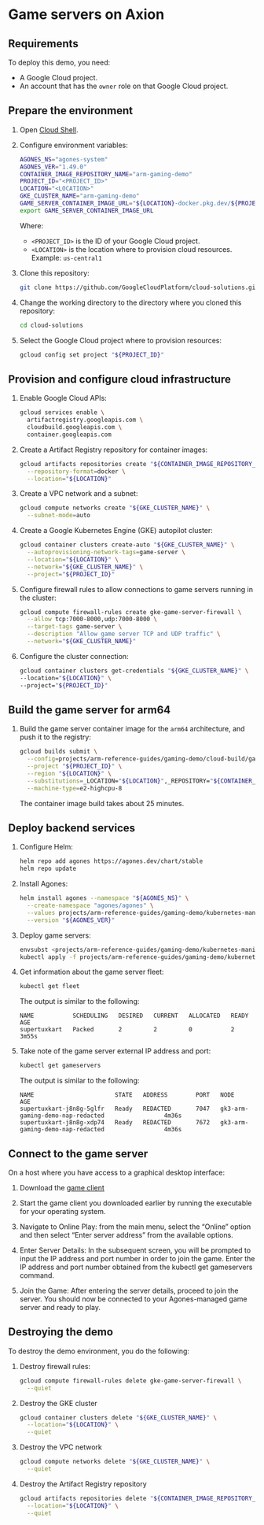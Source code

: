 # Game servers on Axion

## Requirements

To deploy this demo, you need:

- A Google Cloud project.
- An account that has the `owner` role on that Google Cloud project.

## Prepare the environment

1.  Open
    [Cloud Shell](https://cloud.google.com/shell/docs/launching-cloud-shell).

1.  Configure environment variables:

    ```bash
    AGONES_NS="agones-system"
    AGONES_VER="1.49.0"
    CONTAINER_IMAGE_REPOSITORY_NAME="arm-gaming-demo"
    PROJECT_ID="<PROJECT_ID>"
    LOCATION="<LOCATION>"
    GKE_CLUSTER_NAME="arm-gaming-demo"
    GAME_SERVER_CONTAINER_IMAGE_URL="${LOCATION}-docker.pkg.dev/${PROJECT_ID}/${CONTAINER_IMAGE_REPOSITORY_NAME}/supertuxkart-example:0.17"
    export GAME_SERVER_CONTAINER_IMAGE_URL
    ```

    Where:

    - `<PROJECT_ID>` is the ID of your Google Cloud project.
    - `<LOCATION>` is the location where to provision cloud resources. Example:
      `us-central1`

1.  Clone this repository:

    ```bash
    git clone https://github.com/GoogleCloudPlatform/cloud-solutions.git
    ```

1.  Change the working directory to the directory where you cloned this
    repository:

    ```bash
    cd cloud-solutions
    ```

1.  Select the Google Cloud project where to provision resources:

    ```bash
    gcloud config set project "${PROJECT_ID}"
    ```

## Provision and configure cloud infrastructure

1.  Enable Google Cloud APIs:

    ```bash
    gcloud services enable \
      artifactregistry.googleapis.com \
      cloudbuild.googleapis.com \
      container.googleapis.com
    ```

1.  Create a Artifact Registry repository for container images:

    ```bash
    gcloud artifacts repositories create "${CONTAINER_IMAGE_REPOSITORY_NAME}" \
      --repository-format=docker \
      --location="${LOCATION}"
    ```

1.  Create a VPC network and a subnet:

    ```bash
    gcloud compute networks create "${GKE_CLUSTER_NAME}" \
      --subnet-mode=auto
    ```

1.  Create a Google Kubernetes Engine (GKE) autopilot cluster:

    ```bash
    gcloud container clusters create-auto "${GKE_CLUSTER_NAME}" \
      --autoprovisioning-network-tags=game-server \
      --location="${LOCATION}" \
      --network="${GKE_CLUSTER_NAME}" \
      --project="${PROJECT_ID}"
    ```

1.  Configure firewall rules to allow connections to game servers running in the
    cluster:

    ```bash
    gcloud compute firewall-rules create gke-game-server-firewall \
      --allow tcp:7000-8000,udp:7000-8000 \
      --target-tags game-server \
      --description "Allow game server TCP and UDP traffic" \
      --network="${GKE_CLUSTER_NAME}"
    ```

1.  Configure the cluster connection:

    ```bash
    gcloud container clusters get-credentials "${GKE_CLUSTER_NAME}" \
    --location="${LOCATION}" \
    --project="${PROJECT_ID}"
    ```

## Build the game server for arm64

1.  Build the game server container image for the `arm64` architecture, and push
    it to the registry:

    ```bash
    gcloud builds submit \
      --config=projects/arm-reference-guides/gaming-demo/cloud-build/game-server.yaml \
      --project "${PROJECT_ID}" \
      --region "${LOCATION}" \
      --substitutions=_LOCATION="${LOCATION}",_REPOSITORY="${CONTAINER_IMAGE_REPOSITORY_NAME}" \
      --machine-type=e2-highcpu-8
    ```

    The container image build takes about 25 minutes.

## Deploy backend services

1.  Configure Helm:

    ```bash
    helm repo add agones https://agones.dev/chart/stable
    helm repo update
    ```

1.  Install Agones:

    ```bash
    helm install agones --namespace "${AGONES_NS}" \
      --create-namespace "agones/agones" \
      --values projects/arm-reference-guides/gaming-demo/kubernetes-manifests/helm-agones-values.yaml \
      --version "${AGONES_VER}"
    ```

1.  Deploy game servers:

    ```bash
    envsubst <projects/arm-reference-guides/gaming-demo/kubernetes-manifests/game-server.yaml | sponge projects/arm-reference-guides/gaming-demo/kubernetes-manifests/game-server.yaml
    kubectl apply -f projects/arm-reference-guides/gaming-demo/kubernetes-manifests/game-server.yaml
    ```

1.  Get information about the game server fleet:

    ```bash
    kubectl get fleet
    ```

    The output is similar to the following:

    ```text
    NAME           SCHEDULING   DESIRED   CURRENT   ALLOCATED   READY   AGE
    supertuxkart   Packed       2         2         0           2       3m55s
    ```

1.  Take note of the game server external IP address and port:

    ```bash
    kubectl get gameservers
    ```

    The output is similar to the following:

    ```text
    NAME                       STATE   ADDRESS        PORT   NODE                                             AGE
    supertuxkart-j8n8g-5glfr   Ready   REDACTED       7047   gk3-arm-gaming-demo-nap-redacted                 4m36s
    supertuxkart-j8n8g-xdp74   Ready   REDACTED       7672   gk3-arm-gaming-demo-nap-redacted                 4m36s
    ```

## Connect to the game server

On a host where you have access to a graphical desktop interface:

1.  Download the [game client](https://supertuxkart.net/Download)

1.  Start the game client you downloaded earlier by running the executable for
    your operating system.

1.  Navigate to Online Play: from the main menu, select the “Online” option and
    then select “Enter server address” from the available options.

1.  Enter Server Details: In the subsequent screen, you will be prompted to
    input the IP address and port number in order to join the game. Enter the IP
    address and port number obtained from the kubectl get gameservers command.

1.  Join the Game: After entering the server details, proceed to join the
    server. You should now be connected to your Agones-managed game server and
    ready to play.

## Destroying the demo

To destroy the demo environment, you do the following:

1.  Destroy firewall rules:

    ```bash
    gcloud compute firewall-rules delete gke-game-server-firewall \
      --quiet
    ```

1.  Destroy the GKE cluster

    ```bash
    gcloud container clusters delete "${GKE_CLUSTER_NAME}" \
      --location="${LOCATION}" \
      --quiet
    ```

1.  Destroy the VPC network

    ```bash
    gcloud compute networks delete "${GKE_CLUSTER_NAME}" \
      --quiet
    ```

1.  Destroy the Artifact Registry repository

    ```bash
    gcloud artifacts repositories delete "${CONTAINER_IMAGE_REPOSITORY_NAME}" \
      --location="${LOCATION}" \
      --quiet
    ```
